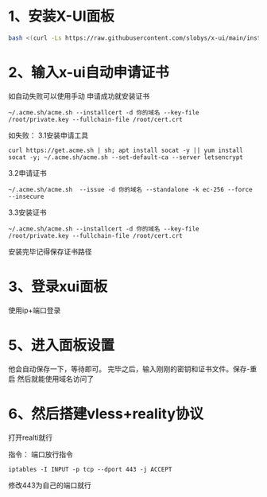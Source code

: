 # 1、安装X-UI面板
```bash
bash <(curl -Ls https://raw.githubusercontent.com/slobys/x-ui/main/install.sh)
```
# 2、输入x-ui自动申请证书
如自动失败可以使用手动
申请成功就安装证书
```
~/.acme.sh/acme.sh --installcert -d 你的域名 --key-file /root/private.key --fullchain-file /root/cert.crt
```
如失败：
3.1安装申请工具
```
curl https://get.acme.sh | sh; apt install socat -y || yum install socat -y; ~/.acme.sh/acme.sh --set-default-ca --server letsencrypt
```
3.2申请证书
```
~/.acme.sh/acme.sh  --issue -d 你的域名 --standalone -k ec-256 --force --insecure
```
3.3安装证书
```
~/.acme.sh/acme.sh --installcert -d 你的域名 --key-file /root/private.key --fullchain-file /root/cert.crt
```
安装完毕记得保存证书路径

# 3、登录xui面板
使用ip+端口登录

# 5、进入面板设置
他会自动保存一下，等待即可。
完毕之后，输入刚刚的密钥和证书文件。保存-重启
然后就能使用域名访问了

# 6、然后搭建vless+reality协议
打开realti就行

指令：
端口放行指令
```
iptables -I INPUT -p tcp --dport 443 -j ACCEPT
```
修改443为自己的端口就行
